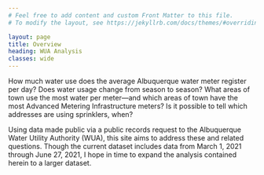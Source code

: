 ```yaml
---
# Feel free to add content and custom Front Matter to this file.
# To modify the layout, see https://jekyllrb.com/docs/themes/#overriding-theme-defaults

layout: page
title: Overview
heading: WUA Analysis
classes: wide
---
```


How much water use does the average Albuquerque water meter register per day? Does water usage change from season to season? 
What areas of town use the most water per meter—and which areas of town have the most Advanced Metering Infrastructure
meters? Is it possible to tell which addresses are using sprinklers, when?

Using data made public via a public records request to the Albuquerque Water Utility Authority (WUA), this site aims to 
address these and related questions. Though the current dataset includes data from March 1, 2021 through June 27, 2021, 
I hope in time to expand the analysis contained herein to a larger dataset.